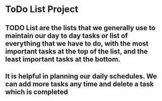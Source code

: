 # ToDo List Project 

## TODO List are the lists that we generally use to maintain our day to day tasks or list of everything that we have to do, with the most important tasks at the top of the list, and the least important tasks at the bottom. 
## It is helpful in planning our daily schedules. We can add more tasks any time and delete a task which is completed
